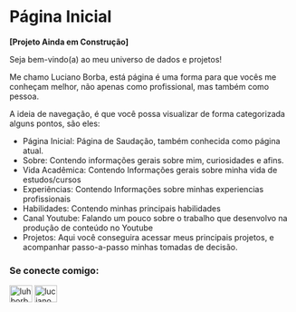 # Página Inicial

**[Projeto Ainda em Construção]**

Seja bem-vindo(a) ao meu universo de dados e projetos!

Me chamo Luciano Borba, está página é uma forma para que vocês me conheçam melhor, não apenas como profissional, mas também como pessoa.

A ideia de navegação, é que você possa visualizar de forma categorizada alguns pontos, são eles:

- Página Inicial: Página de Saudação, também conhecida como página atual. 
- Sobre: Contendo informações gerais sobre mim, curiosidades e afins.
- Vida Acadêmica: Contendo Informações gerais sobre minha vida de estudos/cursos
- Experiências: Contendo Informações sobre minhas experiencias profissionais
- Habilidades: Contendo minhas principais habilidades
- Canal Youtube: Falando um pouco sobre o trabalho que desenvolvo na produção de conteúdo no Youtube
- Projetos: Aqui você conseguira acessar meus principais projetos, e acompanhar passo-a-passo minhas tomadas de decisão.


<h3 align="left">Se conecte comigo:</h3>
<p align="left">
<a href="https://linkedin.com/in/luhborba" target="blank"><img align="center" src="https://raw.githubusercontent.com/rahuldkjain/github-profile-readme-generator/master/src/images/icons/Social/linked-in-alt.svg" alt="luhborba" height="30" width="40" /></a>
<a href="https://www.youtube.com/@luhborba" target="blank"><img align="center" src="https://raw.githubusercontent.com/rahuldkjain/github-profile-readme-generator/master/src/images/icons/Social/youtube.svg" alt="luciano borba" height="30" width="40" /></a>
</p>